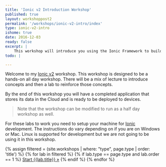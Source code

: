 ```yaml
---
title: 'Ionic v2 Introduction Workshop'
published: true
layout: workshoppost2
permalink: '/workshops/ionic-v2-intro/index'
type: ionic-v2-intro
ishome: true
date: 2016-12-03
ready: false
excerpt: |
    This workshop will introduce you using the Ionic Framework to build a hybrid mobile application that you can release through the Apple, Google and Microsoft stores.  The workshop will be a mix of lecture to introduce concepts and then a lab to reinforce those concepts.   By the end of this workshop you will have a completed application that stores its data in the Cloud and is ready to be deployed to devices.
todo: |

---
```


Welcome to my [Ionic v2](http://ionicframework.com) workshop.  This workshop is designed to be a hands-on all day workshop.  There will be a mix of lecture to introduce concepts and then a lab to reinforce those concepts.

  By the end of this workshop you will have a completed application that stores its data in the Cloud and is ready to be deployed to devices.

> Note that the workshop can be modified to run as a half day workshop as well.

For these labs to work you need to setup your machine for [Ionic](http://ionicframework.com) development.  The instructions do vary depending on if you are on Windows or Mac.  Linux is supported for development but we are not going to be using it in this workshop.

<div class="more-link">
<p>

{% assign filtered = (site.workshops | where: "type", page.type | order: 'title') %} 
{% for lab in filtered %}
{% if lab.type == page.type and lab.order == 1 %}
<a href="{{site.baseurl}}{{lab.url}}">Start {{lab.title}} &raquo;</a>
{% endif %}
{% endfor %}
</p>
</div>
